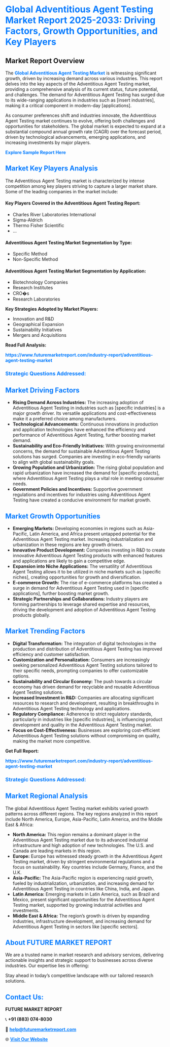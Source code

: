 <h1 style="color: #007BFF;">Global Adventitious Agent Testing Market Report 2025-2033: Driving Factors, Growth Opportunities, and Key Players</h1>

<section id="overview">
<h2>Market Report Overview</h2>
<p>The <a href="https://www.futuremarketreport.com/industry-report/adventitious-agent-testing-market" style="color: #007BFF; text-decoration: none;"><strong>Global Adventitious Agent Testing Market</strong></a> is witnessing significant growth, driven by increasing demand across various industries. This report delves into the key aspects of the Adventitious Agent Testing market, providing a comprehensive analysis of its current status, future potential, and challenges. The demand for Adventitious Agent Testing has surged due to its wide-ranging applications in industries such as [insert industries], making it a critical component in modern-day [applications].</p>
<p>As consumer preferences shift and industries innovate, the Adventitious Agent Testing market continues to evolve, offering both challenges and opportunities for stakeholders. The global market is expected to expand at a substantial compound annual growth rate (CAGR) over the forecast period, driven by technological advancements, emerging applications, and increasing investments by major players.</p>
</section>

<section id="overview">
<p><a href="https://www.futuremarketreport.com/request-sample/reportId=100976" style="color: #007BFF; text-decoration: none;"><strong>Explore Sample Report Here</strong></a></p>
</section>

<section id="key-players">
<h2 style="color: #007BFF;">Market Key Players Analysis</h2>
<p>The Adventitious Agent Testing market is characterized by intense competition among key players striving to capture a larger market share. Some of the leading companies in the market include:</p>
<h4>Key Players Covered in the Adventitious Agent Testing Report:</h4>
<ul><li>Charles River Laboratories International</li><li>Sigma-Aldrich</li><li>Thermo Fisher Scientific</li><li>...</li></ul>
<h4>Adventitious Agent Testing Market Segmentation by Type:</h4>
<ul><li>Specific Method</li><li>Non-Specific Method</li></ul>

<h4>Adventitious Agent Testing Market Segmentation by Application:</h4>
<ul><li>Biotechnology Companies</li><li>Research Institutes</li><li>CRO�s</li><li>Research Laboratories</li></ul>
<p><strong>Key Strategies Adopted by Market Players:</strong></p>
<ul>
<li>Innovation and R&D</li>
<li>Geographical Expansion</li>
<li>Sustainability Initiatives</li>
<li>Mergers and Acquisitions</li>
</ul>
</section>

<section>
<p><strong>Read Full Analysis: </strong></p><a href="https://www.futuremarketreport.com/industry-report/adventitious-agent-testing-market" style="color: #007BFF; text-decoration: none;"><strong>https://www.futuremarketreport.com/industry-report/adventitious-agent-testing-market</strong></a>
<h3 style="color: #007BFF;">Strategic Questions Addressed:</h3>
</section>

<section id="driving-factors">
<h2 style="color: #007BFF;">Market Driving Factors</h2>
<ul>
<li><strong>Rising Demand Across Industries:</strong> The increasing adoption of Adventitious Agent Testing in industries such as [specific industries] is a major growth driver. Its versatile applications and cost-effectiveness make it a preferred choice among manufacturers.</li>
<li><strong>Technological Advancements:</strong> Continuous innovations in production and application technologies have enhanced the efficiency and performance of Adventitious Agent Testing, further boosting market demand.</li>
<li><strong>Sustainability and Eco-Friendly Initiatives:</strong> With growing environmental concerns, the demand for sustainable Adventitious Agent Testing solutions has surged. Companies are investing in eco-friendly variants to align with global sustainability goals.</li>
<li><strong>Growing Population and Urbanization:</strong> The rising global population and rapid urbanization have increased the demand for [specific products], where Adventitious Agent Testing plays a vital role in meeting consumer needs.</li>
<li><strong>Government Policies and Incentives:</strong> Supportive government regulations and incentives for industries using Adventitious Agent Testing have created a conducive environment for market growth.</li>
</ul>
</section>

<section id="growth-opportunities">
<h2 style="color: #007BFF;">Market Growth Opportunities</h2>
<ul>
<li><strong>Emerging Markets:</strong> Developing economies in regions such as Asia-Pacific, Latin America, and Africa present untapped potential for the Adventitious Agent Testing market. Increasing industrialization and urbanization in these regions are key growth drivers.</li>
<li><strong>Innovative Product Development:</strong> Companies investing in R&D to create innovative Adventitious Agent Testing products with enhanced features and applications are likely to gain a competitive edge.</li>
<li><strong>Expansion into Niche Applications:</strong> The versatility of Adventitious Agent Testing allows it to be utilized in niche markets such as [specific niches], creating opportunities for growth and diversification.</li>
<li><strong>E-commerce Growth:</strong> The rise of e-commerce platforms has created a surge in demand for Adventitious Agent Testing used in [specific applications], further boosting market growth.</li>
<li><strong>Strategic Partnerships and Collaborations:</strong> Industry players are forming partnerships to leverage shared expertise and resources, driving the development and adoption of Adventitious Agent Testing products globally.</li>
</ul>
</section>

<section id="trending-factors">
<h2 style="color: #007BFF;">Market Trending Factors</h2>
<ul>
<li><strong>Digital Transformation:</strong> The integration of digital technologies in the production and distribution of Adventitious Agent Testing has improved efficiency and customer satisfaction.</li>
<li><strong>Customization and Personalization:</strong> Consumers are increasingly seeking personalized Adventitious Agent Testing solutions tailored to their specific needs, prompting companies to offer customizable options.</li>
<li><strong>Sustainability and Circular Economy:</strong> The push towards a circular economy has driven demand for recyclable and reusable Adventitious Agent Testing solutions.</li>
<li><strong>Increased Investment in R&D:</strong> Companies are allocating significant resources to research and development, resulting in breakthroughs in Adventitious Agent Testing technology and applications.</li>
<li><strong>Regulatory Compliance:</strong> Adherence to strict regulatory standards, particularly in industries like [specific industries], is influencing product development and quality in the Adventitious Agent Testing market.</li>
<li><strong>Focus on Cost-Effectiveness:</strong> Businesses are exploring cost-efficient Adventitious Agent Testing solutions without compromising on quality, making the market more competitive.</li>
</ul>
</section>

<section>
<p><strong>Get Full Report: </strong></p><a href="https://www.futuremarketreport.com/industry-report/adventitious-agent-testing-market" style="color: #007BFF; text-decoration: none;"><strong>https://www.futuremarketreport.com/industry-report/adventitious-agent-testing-market</strong></a>
<h3 style="color: #007BFF;">Strategic Questions Addressed:</h3>
</section>


<section id="regional-analysis">
<h2 style="color: #007BFF;">Market Regional Analysis</h2>
<p>The global Adventitious Agent Testing market exhibits varied growth patterns across different regions. The key regions analyzed in this report include North America, Europe, Asia-Pacific, Latin America, and the Middle East & Africa:</p>
<ul>
<li><strong>North America:</strong> This region remains a dominant player in the Adventitious Agent Testing market due to its advanced industrial infrastructure and high adoption of new technologies. The U.S. and Canada are leading markets in this region.</li>
<li><strong>Europe:</strong> Europe has witnessed steady growth in the Adventitious Agent Testing market, driven by stringent environmental regulations and a focus on sustainability. Key countries include Germany, France, and the U.K.</li>
<li><strong>Asia-Pacific:</strong> The Asia-Pacific region is experiencing rapid growth, fueled by industrialization, urbanization, and increasing demand for Adventitious Agent Testing in countries like China, India, and Japan.</li>
<li><strong>Latin America:</strong> Emerging markets in Latin America, such as Brazil and Mexico, present significant opportunities for the Adventitious Agent Testing market, supported by growing industrial activities and investments.</li>
<li><strong>Middle East & Africa:</strong> The region’s growth is driven by expanding industries, infrastructure development, and increasing demand for Adventitious Agent Testing in sectors like [specific sectors].</li>
</ul>
</section>

<footer>
<h2 style="color: #007BFF;">About FUTURE MARKET REPORT</h2>
<p>We are a trusted name in market research and advisory services, delivering actionable insights and strategic support to businesses across diverse industries. Our expertise lies in offering:</p>

<p>Stay ahead in today’s competitive landscape with our tailored research solutions.</p>

<h2 style="color: #007BFF;">Contact Us:</h2>
<p><strong>FUTURE MARKET REPORT</strong></p>
<p>📞 <strong>+91 (883) 074-8030</strong></p>
<p>📧 <strong><a href="mailto:help@futuremarketreport.com" style="color: #007BFF;">help@futuremarketreport.com</a></strong></p>
<p>🌐 <strong><a href="https://www.futuremarketreport.com/" style="color: #007BFF;">Visit Our Website</a></strong></p>
</footer>